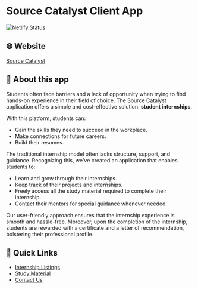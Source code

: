 # Source Catalyst Client App
[![Netlify Status](https://api.netlify.com/api/v1/badges/c22f0f0e-07a3-48e1-89f9-c997b811ca54/deploy-status)](https://app.netlify.com/sites/source-catalyst/deploys)

## 🌐 Website

[Source Catalyst](https://www.thesourcecatalyst.in)

## 📜 About this app

Students often face barriers and a lack of opportunity when trying to find hands-on experience in their field of choice. The Source Catalyst application offers a simple and cost-effective solution: **student internships**.

With this platform, students can:
- Gain the skills they need to succeed in the workplace.
- Make connections for future careers.
- Build their resumes.

The traditional internship model often lacks structure, support, and guidance. Recognizing this, we've created an application that enables students to:

- Learn and grow through their internships.
- Keep track of their projects and internships.
- Freely access all the study material required to complete their internship.
- Contact their mentors for special guidance whenever needed.

Our user-friendly approach ensures that the internship experience is smooth and hassle-free. Moreover, upon the completion of the internship, students are rewarded with a certificate and a letter of recommendation, bolstering their professional profile.

## 🔗 Quick Links

- [Internship Listings](https://www.thesourcecatalyst.in/internships)
- [Study Material](https://www.thesourcecatalyst.in/study-material)
- [Contact Us](https://www.thesourcecatalyst.in/contact)
